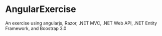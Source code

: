 AngularExercise
===============

An exercise using angularjs, Razor, .NET MVC, .NET Web API, .NET Entity Framework, and Boostrap 3.0
